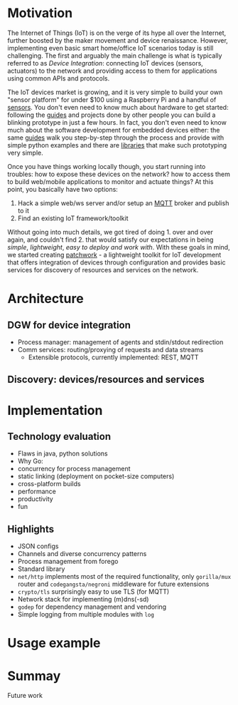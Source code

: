 # Motivation
<!--
*  Device integration: access to hardware resources via over the network (e.g., smart home/office scenarios)
*  Applications: discovery and communication with devices/resources
*  Patchwork toolkit: integration through configuration
*  Basic principles: KISS, DRY
-->
The Internet of Things (IoT) is on the verge of its hype all over the Internet, further boosted by the maker movement and device renaissance. However, implementing even basic smart home/office IoT scenarios today is still challenging. The first and arguably the main challenge is what is typically referred to as *Device Integration*: connecting IoT devices (sensors, actuators) to the network and providing access to them for applications using common APIs and protocols.

The IoT devices market is growing, and it is very simple to build your own "sensor platform" for under $100 using a Raspberry Pi and a handful of [sensors](http://www.adafruit.com/categories/35). You don't even need to know much about hardware to get started: following the [guides](https://learn.adafruit.com/category/raspberry-pi) and projects done by other people you can build a blinking prototype in just a few hours. In fact, you don't even need to know much about the software development for embedded devices either: the same [guides](https://learn.adafruit.com/category/raspberry-pi) walk you step-by-step through the process and provide with simple python examples and there are [libraries](https://github.com/adafruit/Adafruit-Raspberry-Pi-Python-Code) that make such prototyping very simple.

Once you have things working locally though, you start running into troubles: how to expose these devices on the network? how to access them to build web/mobile applications to monitor and actuate things? At this point, you basically have two options:

1. Hack a simple web/ws server and/or setup an [MQTT](http://mqtt.org) broker and publish to it
2. Find an existing IoT framework/toolkit

Without going into much details, we got tired of doing 1. over and over again, and couldn't find 2. that would satisfy our expectations in being *simple*, *lightweight*, *easy to deploy and work with*. With these goals in mind, we started creating [patchwork](http://patchwork-toolkit.github.io/) - a lightweight toolkit for IoT development that offers integration of devices through configuration and provides basic services for discovery of resources and services on the network.

# Architecture
## DGW for device integration
* Process manager: management of agents and stdin/stdout redirection
* Comm services: routing/proxying of requests and data streams
  * Extensible protocols, currently implemented: REST, MQTT
## Discovery: devices/resources and services

# Implementation
## Technology evaluation
* Flaws in java, python solutions
* Why Go:
 * concurrency for process management
 * static linking (deployment on pocket-size computers)
 * cross-platform builds
 * performance
 * productivity
 * fun

## Highlights
* JSON configs
* Channels and diverse concurrency patterns
* Process management from forego
* Standard library
 * `net/http` implements most of the required functionality, only `gorilla/mux` router and `codegangsta/negroni` middleware for future extensions
 * `crypto/tls` surprisingly easy to use TLS (for MQTT)
 * Network stack for implementing (m)dns(-sd)
* `godep` for dependency management and vendoring
* Simple logging from multiple modules with `log`

# Usage example

# Summay
Future work